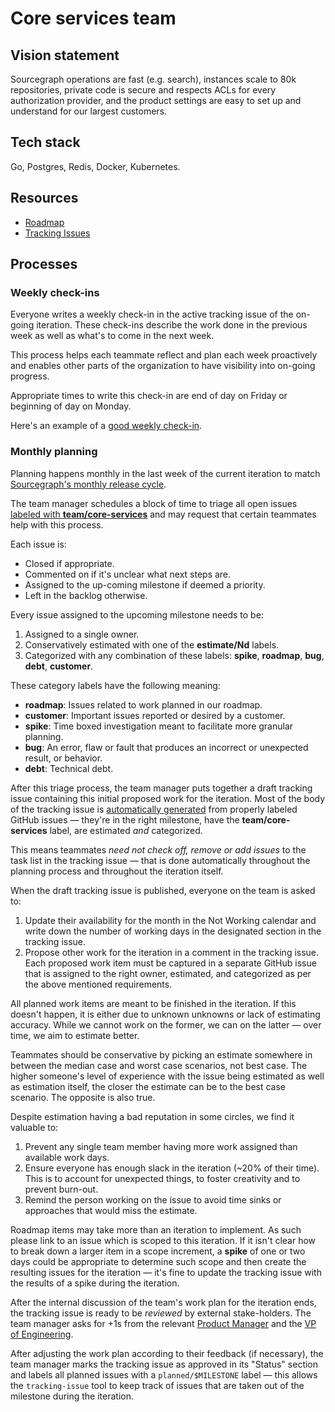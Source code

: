# Core services team

## Vision statement

Sourcegraph operations are fast (e.g. search), instances scale to 80k repositories, private code is secure and respects ACLs for every authorization provider, and the product settings are easy to set up and understand for our largest customers.

## Tech stack

Go, Postgres, Redis, Docker, Kubernetes.

## Resources

- [Roadmap](https://docs.google.com/document/d/1cBsE9801DcBF9chZyMnxRdolqM_1c2pPyGQz15QAvYI/edit#heading=h.fv5i7qi85bru)
- [Tracking Issues](https://github.com/sourcegraph/sourcegraph/issues?utf8=%E2%9C%93&q=is%3Aissue+label%3Ateam%2Fcore-services+label%3Atracking)

## Processes

### Weekly check-ins

Everyone writes a weekly check-in in the active tracking issue of the on-going iteration. These check-ins describe the work done in the previous week as well as what's to come in the next week.

This process helps each teammate reflect and plan each week proactively and enables other parts of the organization to have visibility into on-going progress.

Appropriate times to write this check-in are end of day on Friday or beginning of day on Monday.

Here's an example of a [good weekly check-in](https://github.com/sourcegraph/sourcegraph/issues/7190#issuecomment-573564817).

### Monthly planning

Planning happens monthly in the last week of the current iteration to match [Sourcegraph's monthly release cycle](../releases/index.md).

The team manager schedules a block of time to triage all open issues [labeled with **team/core-services**](https://github.com/sourcegraph/sourcegraph/issues?q=is%3Aopen+is%3Aissue+label%3Ateam%2Fcore-services) and may request that certain teammates help with this process.

Each issue is:

- Closed if appropriate.
- Commented on if it's unclear what next steps are.
- Assigned to the up-coming milestone if deemed a priority.
- Left in the backlog otherwise.

Every issue assigned to the upcoming milestone needs to be:

1. Assigned to a single owner.
1. Conservatively estimated with one of the **estimate/Nd** labels.
1. Categorized with any combination of these labels: **spike**, **roadmap**, **bug**, **debt**, **customer**.

These category labels have the following meaning:

- **roadmap**: Issues related to work planned in our roadmap.
- **customer**: Important issues reported or desired by a customer.
- **spike**: Time boxed investigation meant to facilitate more granular planning.
- **bug**: An error, flaw or fault that produces an incorrect or unexpected result, or behavior.
- **debt**: Technical debt.

After this triage process, the team manager puts together a draft tracking issue containing this initial proposed work for the iteration. Most of the body of the tracking issue is [automatically generated](https://github.com/sourcegraph/sourcegraph/blob/master/internal/cmd/tracking-issue/main.go) from  properly labeled GitHub issues — they're in the right milestone, have the **team/core-services** label, are estimated *and* categorized.

This means teammates *need not check off, remove or add issues* to the task list in the tracking issue — that is done automatically throughout the planning process and throughout the iteration itself.

When the draft tracking issue is published, everyone on the team is asked to:

1. Update their availability for the month in the Not Working calendar and write down the number of working days in the designated section in the tracking issue.
1. Propose other work for the iteration in a comment in the tracking issue. Each proposed work item must be captured in a separate GitHub issue that is assigned to the right owner, estimated, and categorized as per the above mentioned requirements.

All planned work items are meant to be finished in the iteration. If this doesn't happen, it is either due to unknown unknowns or lack of estimating accuracy. While we cannot work on the former, we can on the latter — over time, we aim to estimate better.

Teammates should be conservative by picking an estimate somewhere in between the median case and worst case scenarios, not best case. The higher someone's level of experience with the issue being estimated as well as estimation itself, the closer the estimate can be to the best case scenario. The opposite is also true.

Despite estimation having a bad reputation in some circles, we find it valuable to:

1. Prevent any single team member having more work assigned than available work days.
1. Ensure everyone has enough slack in the iteration (~20% of their time). This is to account for unexpected things, to foster creativity and to prevent burn-out.
1. Remind the person working on the issue to avoid time sinks or approaches that would miss the estimate.

Roadmap items may take more than an iteration to implement. As such please link to an issue which is scoped to this iteration. If it isn't clear how to break down a larger item in a scope increment, a **spike** of one or two days could be appropriate to determine such scope and then create the resulting issues for the iteration — it's fine to update the tracking issue with the results of a spike during the iteration.

After the internal discussion of the team's work plan for the iteration ends, the tracking issue is ready to be *reviewed* by external stake-holders. The team manager asks for +1s from the relevant [Product Manager](../../product/roles.md#product-manager) and the [VP of Engineering](../roles.md#vp-engineering).

After adjusting the work plan according to their feedback (if necessary), the team manager marks the tracking issue as approved in its "Status" section and labels all planned issues with a `planned/$MILESTONE` label — this allows the `tracking-issue` tool to keep track of issues that are taken out of the milestone during the iteration.
